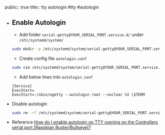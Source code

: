 public:: true
title:: tty autologin
#tty #autologin

- ## Enable Autologin
  * Add folder `serial-getty@YOUR_SERIAL_PORT.service.d/` under `/etc/systemd/system/`
  ```bash
  sudo mkdir -p /etc/systemd/system/serial-getty@YOUR_SERIAL_PORT.service.d/
  ```
  * Create config file `autologin.conf`
  ```bash
  sudo vim /etc/systemd/system/serial-getty@YOUR_SERIAL_PORT.service.d/autologin.conf
  ```
  * Add below lines into `autologin_conf`
  ```text
  [Service]
  ExecStart=
  ExecStart=-/sbin/agetty --autologin root --noclear %I \$TERM
  ```
- Disable autologin
  ```bash
  sudo rm -rf /etc/systemd/system/serial-getty@YOUR_SERIAL_PORT.service.d/
  ```
- Reference
  [How do I enable autologin on TTY running on the Controllers serial port [Raspbian Buster/Bullseye]?](https://8086.support/content/23/110/en/how-do-i-enable-autologin-on-tty-running-on-the-controllers-serial-port-raspbian-buster_bullseye.html)